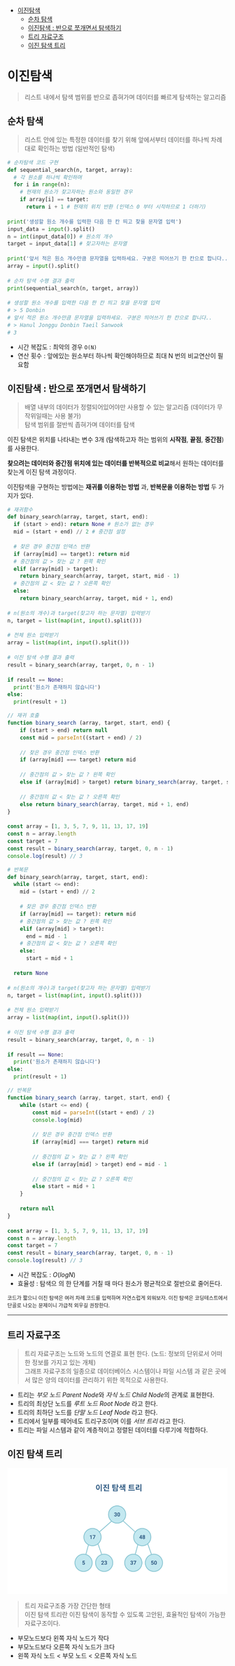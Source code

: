 - [이진탐색](#이진탐색)
  - [순차 탐색](#순차-탐색)
  - [이진탐색 : 반으로 쪼개면서 탐색하기](#이진탐색--반으로-쪼개면서-탐색하기)
  - [트리 자료구조](#트리-자료구조)
  - [이진 탐색 트리](#이진-탐색-트리)


# 이진탐색
> 리스트 내에서 탐색 범위를 반으로 좁혀가며 데이터를 빠르게 탐색하는 알고리즘

## 순차 탐색
> 리스트 안에 있는 특정한 데이터를 찾기 위해 앞에서부터 데이터를 하나씩 차례대로 확인하는 방법 (일반적인 탐색)

``` python
# 순차탐색 코드 구현
def sequential_search(n, target, array):
  # 각 원소를 하나씩 확인하며
  for i in range(n):
    # 현재의 원소가 찾고자하는 원소와 동일한 경우
    if array[i] == target:
      return i + 1 # 현재의 위치 반환 (인덱스 0 부터 시작하므로 1 더하기)
    
print('생성할 원소 개수를 입력한 다음 한 칸 띄고 찾을 문자열 입력')
input_data = input().split()
n = int(input_data[0]) # 원소의 개수
target = input_data[1] # 찾고자하는 문자열

print('앞서 적은 원소 개수만큼 문자열을 입력하세요. 구분은 띄어쓰기 한 칸으로 합니다..')
array = input().split()

# 순차 탐색 수행 결과 출력
print(sequential_search(n, target, array))

# 생성할 원소 개수를 입력한 다음 한 칸 띄고 찾을 문자열 입력
# > 5 Donbin
# 앞서 적은 원소 개수만큼 문자열을 입력하세요. 구분은 띄어쓰기 한 칸으로 합니다..
# > Hanul Jonggu Donbin Taeil Sanwook
# 3
```

* 시간 복잡도 : 최악의 경우 `O(N)`
* 연산 횟수 : 앞에있는 원소부터 하나씩 확인해야하므로 최대 N 번의 비교연산이 필요함


## 이진탐색 : 반으로 쪼개면서 탐색하기

> 배열 내부의 데이터가 정렬되어있어야만 사용할 수 있는 알고리즘 (데이터가 무작위일때는 사용 불가) \
> 탐색 범위를 절반씩 좁혀가며 데이터를 탐색

이진 탐색은 위치를 나타내는 변수 3개 (탐색하고자 하는 범위의 **시작점**, **끝점**, **중간점**) 를 사용한다.

**찾으려는 데이터와 중간점 위치에 있는 데이터를 반복적으로 비교**해서 원하는 데이터를 찾는게 이진 탐색 과정이다.

이진탐색을 구현하는 방법에는 **재귀를 이용하는 방법** 과, **반복문을 이용하는 방법** 두 가지가 있다. 

``` python
# 재귀함수
def binary_search(array, target, start, end):
  if (start > end): return None # 원소가 없는 경우
  mid = (start + end) // 2 # 중간점 설정
  
  # 찾은 경우 중간점 인덱스 반환
  if (array[mid] == target): return mid
  # 중간점의 값 > 찾는 값 ? 왼쪽 확인
  elif (array[mid] > target):
    return binary_search(array, target, start, mid - 1)
  # 중간점의 값 < 찾는 값 ? 오른쪽 확인
  else:
    return binary_search(array, target, mid + 1, end)
  
# n(원소의 개수)과 target(찾고자 하는 문자열) 입력받기
n, target = list(map(int, input().split()))

# 전체 원소 입력받기
array = list(map(int, input().split()))

# 이진 탐색 수행 결과 출력
result = binary_search(array, target, 0, n - 1)

if result == None:
  print('원소가 존재하지 않습니다')
else:
  print(result + 1)
```

``` js
// 재귀 호출
function binary_search (array, target, start, end) {
	if (start > end) return null
	const mid = parseInt((start + end) / 2)
	
	// 찾은 경우 중간점 인덱스 반환
	if (array[mid] === target) return mid
	
	// 중간점의 값 > 찾는 값 ? 왼쪽 확인
	else if (array[mid] > target) return binary_search(array, target, start, mid - 1)

	// 중간점의 값 < 찾는 값 ? 오른쪽 확인
	else return binary_search(array, target, mid + 1, end)
}

const array = [1, 3, 5, 7, 9, 11, 13, 17, 19]
const n = array.length
const target = 7
const result = binary_search(array, target, 0, n - 1)
console.log(result) // 3
```

``` python
# 반복문
def binary_search(array, target, start, end):
  while (start <= end):
    mid = (start + end) // 2
    
    # 찾은 경우 중간점 인덱스 반환
    if (array[mid] == target): return mid
    # 중간점의 값 > 찾는 값 ? 왼쪽 확인
    elif (array[mid] > target):
      end = mid - 1
    # 중간점의 값 < 찾는 값 ? 오른쪽 확인
    else:
      start = mid + 1

  return None
  
# n(원소의 개수)과 target(찾고자 하는 문자열) 입력받기
n, target = list(map(int, input().split()))

# 전체 원소 입력받기
array = list(map(int, input().split()))

# 이진 탐색 수행 결과 출력
result = binary_search(array, target, 0, n - 1)

if result == None:
  print('원소가 존재하지 않습니다')
else:
  print(result + 1)
```

``` js
// 반복문
function binary_search (array, target, start, end) {
	while (start <= end) {
		const mid = parseInt((start + end) / 2)
		console.log(mid)

		// 찾은 경우 중간점 인덱스 반환
		if (array[mid] === target) return mid
		
		// 중간점의 값 > 찾는 값 ? 왼쪽 확인
		else if (array[mid] > target) end = mid - 1

		// 중간점의 값 < 찾는 값 ? 오른쪽 확인
		else start = mid + 1
	}

	return null
}

const array = [1, 3, 5, 7, 9, 11, 13, 17, 19]
const n = array.length
const target = 7
const result = binary_search(array, target, 0, n - 1)
console.log(result) // 3
```

* 시간 복잡도 : $O(log N)$
* 효율성 : 탐색으 의 한 단계를 거칠 때 마다 원소가 평균적으로 절반으로 줄어든다. 

<small>코드가 짧으니 이진 탐색은 여러 차례 코드를 입력하며 자연스럽게 외워보자. 이진 탐색은 코딩테스트에서 단골로 나오는 문제이니 가급적 외우길 권장한다.</small>


-----


## 트리 자료구조

> 트리 자료구조는 노드와 노드의 연결로 표현 한다. (노드: 정보의 단위로서 어떠한 정보를 가지고 있는 개체) \
> 그래프 자료구조의 일종으로 데이터베이스 시스템이나 파일 시스템 과 같은 곳에서 많은 양의 데이터를 관리하기 위한 목적으로 사용한다.

* 트리는 *부모 노드 Parent Node*와 *자식 노드 Child Node*의 관계로 표현한다.
* 트리의 최상단 노드를 *루트 노드 Root Node* 라고 한다.
* 트리의 최하단 노드를 *단말 노드 Leaf Node* 라고 한다.
* 트리에서 일부를 떼어네도 트리구조이며 이를 *서브 트리* 라고 한다.
* 트리는 파일 시스템과 같이 계층적이고 정렬된 데이터를 다루기에 적합하다.


## 이진 탐색 트리

<img src="../images/211221_이진탐색트리.PNG">

> 트리 자료구조중 가장 간단한 형태 \
> 이진 탐색 트리란 이진 탐색이 동작할 수 있도록 고안된, 효율적인 탐색이 가능한 자료구조이다.

* 부모노드보다 왼쪽 자식 노드가 작다
* 부모노드보다 오른쪽 자식 노드가 크다
* 왼쪽 자식 노드 < 부모 노드 < 오른쪽 자식 노드


